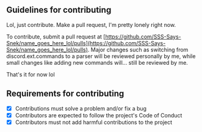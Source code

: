 ## Guidelines for contributing

Lol, just contribute. Make a pull request, I'm pretty lonely right now.

To contribute, submit a pull request at [https://github.com/SSS-Says-Snek/name_goes_here_lol/pulls](https://github.com/SSS-Says-Snek/name_goes_here_lol/pulls).
Major changes such as switching from discord.ext.commands to a parser will be reviewed personally by me,
while small changes like adding new commands will... still be reviewed by me.

That's it for now lol

## Requirements for contributing
- [X] Contributions must solve a problem and/or fix a bug
- [X] Contributors are expected to follow the project's Code of Conduct
- [X] Contributors must not add harmful contributions to the project
